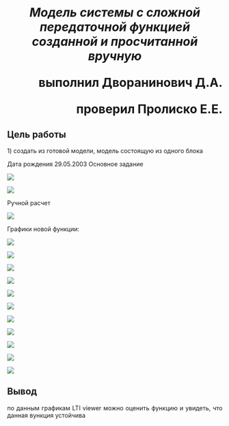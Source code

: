 ***<h1 align = "center">Модель системы с сложной передаточной функцией созданной и просчитанной вручную</a>***

<p align = "right">
выполнил Дворанинович Д.А.
</p>  

<p align = "right">
проверил Пролиско Е.Е.
</p>

## **Цель работы**

<p align = "justify">
1) создать из готовой модели, модель состоящую из одного блока
</p>  
Дата рождения 29.05.2003  
Основное задание  
 
![](images/first.png)
 
![](images/second.png) 

Ручной расчет 
  
![](images/third.png) 

Графики новой функции: 
  
![](images/fourth.png)  
  
![](images/fifth.png)  
  
![](images/sixth.png)  
  
![](images/seventh.png)  
  
![](images/eighth.png)  
  
![](images/nineth.png)  
  
![](images/tenth.png)  
  
![](images/eleventh.png)  
  
![](images/twelwe.png)  

![](images/uio.png)

![](images/ytr.png)
  
## **Вывод**  

<p align = "justify">
по данным графикам LTI viewer можно оценить функцию и увидеть, что данная вункция устойчива
</p>  